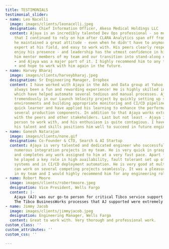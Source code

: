 ```yaml
---
title: TESTIMONIALS
testimonial_slider:
- name: Leo Nacelli
  image: images/clients/leonacelli.jpeg
  designation: Chief Information Officer, Akeso Medical Holdings LLC
  content: Ajaya is an incredibly talented Dev Ops professional - so much, in fact,
    that I continued to rely on him after CLARA Analytics span off from LeanTaaS (and
    he maintained a great attitude - even when he didn't have to anymore). He is an
    expert at his field, and easy to work with. His peers clearly respect him and
    enjoy his presence - and leadership has the utmost confidence in him. I watched
    him mentor members of my team and our transition into stand-along entity was easy
    - and Ajaya was a major part of it. I highly recommend him to any technology team
    - and hope to work with him again in the future.
- name: Harvey Bharaj
  image: images/clients/harveybharaj.jpeg
  designation: Sr Engineering Manager, Dropbox
  content: I have worked with Ajaya in the Ads and Data group at Yahoo and it has
    always been a fun and rewarding experience! He is highly skilled in building tools
    which have helped automate several tedious and manual processes. Ajaya also contributed
    tremendously in our Launch Velocity project by quickly setting up several integration
    environments and building appropriate monitoring and CI/CD pipelines. He is a
    quick learner and have applied his learning to enhance the performance across
    several production components. In addition to that Ajaya works extremely well
    with the peers and other stakeholders. Last but not least - Ajaya is a very pleasant
    person to work with, and his enthusiasm is quite contagious. I have no doubt that
    his talent and skills positions him well to succeed in future engineering roles.
- name: Ganesh Natarajan
  image: images/clients/none.gif
  designation: Co-Founder & CTO, Search & AI Startup
  content: Ajaya is very talented and dedicated engineer who successfully worked on
    numerous integration projects in my team. He is very quick in grasping concepts
    and completes any work assigned to him at a very fast pace. Apart from code development,
    he played a key role in high availability, fault tolerant set up of middleware
    systems and in CI/CD deployment automation. He is very good at multi-tasking and
    can work on several competing projects seamlessly. It was a pleasure having Ajaya
    in my team and I would highly recommend him for any engineering role.
- name: Robert Moore
  image: images/clients/robertmoore.jpeg
  designation: Vice President, Wells Fargo
  content: |-
    Ajaya (AJ) was our go-to person for critical Tibco service support in Production. He was reasponsible for system administration, new code and enhancement deployments, and all mission critical file/data processing.
    The Tibco BusinessWorks processes that AJ supported were extremely high value, with crucial customer service level agreements in place. AJ handled the expectations and pressures of the job with true 24x7 uptime requirements. Every scheduled maintenance request was addressed and completed without issue, and every unscheduled system or customer event was handled expertly. It is my pleasure to recommend Ajaya for any advanced Tibco technical development and support positions.
- name: Jimmy Jacob
  image: images/clients/jimmyjacob.jpeg
  designation: Engineering Manager, Wells Fargo
  content: Great to work with. Very thorough and professional work.
custom_class: ''
custom_attributes: ''
custom_css: ''

---
```

